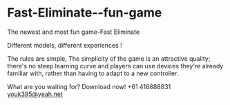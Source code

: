 # Fast-Eliminate--fun-game
The newest and most fun game-Fast  Eliminate 

Different models, different experiences !

The rules are simple, The simplicity of the game is an attractive quality; there's no steep learning curve and players can use devices they're already familiar with, rather than having to adapt to a new controller.

What are you waiting for? Download now!
+61 416888831  youk395@yeah.net
